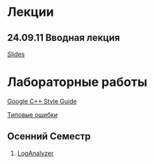 # Лекции

## 24.09.11 Вводная лекция
[Slides](2024.09.11/Вводная%20леция.%20Язык%20С%20и%20С%2B%2B.pdf)


# Лабораторные работы
[Google C++ Style Guide](https://google.github.io/styleguide/cppguide.html)

[Типовые ошибки](https://github.com/is-itmo-c-23/code_rules)

## Осенний Семестр

1. [LogAnalyzer](https://classroom.github.com/a/Xcf9cHNQ)
